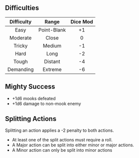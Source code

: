 ## Difficulties
| Difficulty | Range | Dice Mod |
| :--: | :--: | :--: |
| Easy | Point-Blank | +1 |
| Moderate | Close | 0 |
| Tricky | Medium | -1 |
| Hard | Long | -2 |
| Tough | Distant | -4 |
| Demanding | Extreme | -6 |
## Mighty Success
- +1d6 mooks defeated
- +1d6 damage to non-mook enemy
## Splitting Actions
Splitting an action applies a -2 penalty to both actions.
- At least one of the split actions must require a roll.
- A Major action can be split into either minor or major actions.
- A Minor action can only be split into minor actions